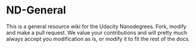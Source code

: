 # ND-General
This is a general resource wiki for the Udacity Nanodegrees. Fork, modify and make a pull request. We value your contributions and will pretty much always accept you modification as is, or modify it to fit the rest of the docs.
